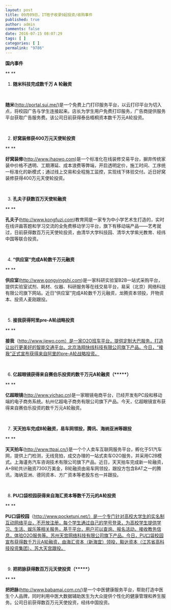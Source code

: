 ```yaml
---
layout: post
title: 09月09日，IT桔子收录9起投资/收购事件
published: true
author: admin
comments: false
date: 2016-07-15 08:07:29
tags: [ ]
categories: [ ]
permalink: "9786"
---
```

**国内事件**

** **

1. **随米科技完成数千万 A 轮融资**

&nbsp;

**随米**(http://portal.sui.me/)是一个免费上门打印服务平台，以云打印平台为切入点，将校园广告与学生连接起来。店长为学生用户免费打印服务，广告商提供服务平台获取广告服务费。该公司日前获得泰岳梧桐资本数千万元A轮投资。

&nbsp;

2. **好窝装修获400万元天使轮投资**

** **

**好窝装修**(http://www.ihaowo.com)是一个标准化在线装修交易平台，摒弃传统家装中价格不透明、工期滞延、成本浪费等弊端，开启透明定价，施工时间、工序统一标准化的新模式；通过线上交易和全程施工监控，实现线下体验交付。近日好窝装修获得400万元天使轮投资。

&nbsp;

3. **孔夫子获数百万天使轮融资**

** **

**孔夫子**(http://www.kongfuzi.com)教育网是一家专为中小学艺术生打造的，实时在线评画答题和学习交流的全免费移动学习平台，旗下有移动端产品——艺考就过，日前获得数百万元天使轮投资，由清华大学科技园、清华大学紫光教育、经纬中国等联合投资。

&nbsp;

4. **“供应室”完成A轮数千万元融资**

** **

**供应室**(http://www.gongyingshi.com)是一家科研实验室B2B一站式采购平台，提供实验室试剂、耗材、仪器、科研服务等在线交易平台，易采（北京）网络科技有限公司旗下网站。近日“供应室”完成A轮数千万元融资，龙腾资本领投，开物资本、投资人麦刚跟投。

&nbsp;

5. **接我获得阿里pre-A轮战略投资**

** **

**接我**（http://www.jiewo.com）是一家O2O班车平台，提供定制大巴服务，打造让出行更美好的智能交通平台。北京浩翔快线科技有限公司旗下产品。今日，“接我”正式宣布获得来自阿里的pre-A轮战略投资。

&nbsp;

6. **亿超眼镜获得来自赛伯乐投资的数千万元A轮融资（\*****）**

** **

**亿超眼镜**(http://www.yichao.cn)是一家眼镜电商平台，已经开发有PC段和移动端的电子商务系统。杭州亿超电子商务有限公司旗下产品。今天，亿超眼镜宣布获得来自赛伯乐投资的数千万元A轮融资。

&nbsp;

7. **天天拍车完成B轮融资，易车网领投，腾讯、海纳亚洲等跟投**

** **

**天天拍车**(http://www.ttpai.cn/)是一个个人卖车互联网服务平台，孵化于51汽车网，提供上门检测，无线竞拍，成交办理的一站式卖车O2O服务，并采用C2B模式。上海谨务汽车咨询技术有限公司旗下产品。近日，天天拍车完成新一轮融资，A+B轮共计融资7300万美金，B轮融资由易车网领投，跟投方包含BAT之一的腾讯，海纳亚洲、德同资本、方广资本等老股东也一并跟投。

&nbsp;

8. **PU口袋校园获得来自海汇资本等数千万元的A轮投资**

** **

**PU口袋校园**（http://www.pocketuni.net/）是一个专门针对高校大学生的实名制互动网络平台，不开放注册，每个学生通过自己的学号登录，为高校学生提供学习、生活、娱乐等相关服务，基于平台，用户可以查询、报名活动，接收教务信息，体验O2O服务等。苏州天宫网络科技有限公司旗下产品。今日，PU口袋校园宣布获得数千万元A轮融资，由海汇资本（新海宜）领投，毅达资本（江苏省高科技投资集团）、苏大天宫跟投。

&nbsp;

9. **把把脉获得数百万元天使投资（\*****）**

** **

**把把脉**(http://www.babamai.com.cn/)是一个中医健康服务平台，帮助打造中医生个人品牌，同时利用中医大数据辅助医生为大众提供个性化的健康管理和养生服务。公司日前获得数百万元天使投资，经纬中国投资。